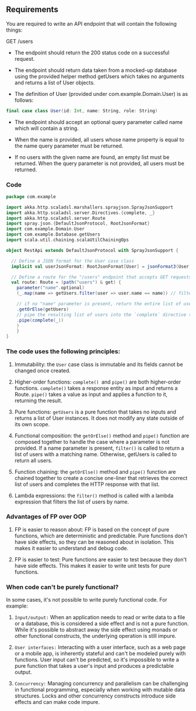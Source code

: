 ## Requirements

You are required to write an API endpoint that will contain the following things:

GET /users

- The endpoint should return the 200 status code on a successful request.

- The endpoint should return data taken from a mocked-up database using the provided helper method getUsers which takes no arguments and returns a list of User objects.

- The definition of User (provided under com.example.Domain.User) is as follows:

```scala
final case class User(id: Int, name: String, role: String)
```

- The endpoint should accept an optional query parameter called name which will contain a string.

- When the name is provided, all users whose name property is equal to the name query parameter must be returned.

- If no users with the given name are found, an empty list must be returned.
  When the query parameter is not provided, all users must be returned.

### Code

```scala
package com.example

import akka.http.scaladsl.marshallers.sprayjson.SprayJsonSupport
import akka.http.scaladsl.server.Directives.{complete, _}
import akka.http.scaladsl.server.Route
import spray.json.{DefaultJsonProtocol, RootJsonFormat}
import com.example.Domain.User
import com.example.Database.getUsers
import scala.util.chaining.scalaUtilChainingOps

object RestApi extends DefaultJsonProtocol with SprayJsonSupport {

  // Define a JSON format for the User case class
  implicit val userJsonFormat: RootJsonFormat[User] = jsonFormat3(User)

  // Define a route for the "/users" endpoint that accepts GET requests
  val route: Route = (path("users") & get) {
    parameter("name".optional)
    (_.map(name => getUsers.filter(user => user.name == name)) // filter the list of users by name using a lambda expression

    // if no "name" parameter is present, return the entire list of users
    .getOrElse(getUsers)
    // pipe the resulting list of users into the `complete` directive to construct the HTTP response
    .pipe(complete(_))
    )
    }
}
```

### The code uses the following principles:

1. Immutability: the `User` case class is immutable and its fields cannot be changed once created.

2. Higher-order functions: `complete() `and `pipe()` are both higher-order functions. `complete()` takes a response entity as input and returns a Route.
   `pipe()` takes a value as input and applies a function to it, returning the result.

3. Pure functions: `getUsers` is a pure function that takes no inputs and returns a list of User instances. It does not modify any state outside of its own scope.

4. Functional composition: the `getOrElse()` method and `pipe()` function are composed together to handle the case where a parameter is not provided. If a name parameter is present, `filter()` is called to return a list of users with a matching name. Otherwise, getUsers is called to return all users.

5. Function chaining: the `getOrElse()` method and `pipe()` function are chained together to create a concise one-liner that retrieves the correct list of users and completes the HTTP response with that list.

6. Lambda expressions: the `filter()` method is called with a lambda expression that filters the list of users by name.

### Advantages of FP over OOP

1. FP is easier to reason about: FP is based on the concept of pure functions, which are deterministic and predictable. Pure functions don't have side effects, so they can be reasoned about in isolation. This makes it easier to understand and debug code.

2. FP is easier to test: Pure functions are easier to test because they don't have side effects. This makes it easier to write unit tests for pure functions.

### When code can't be purely functional?

In some cases, it's not possible to write purely functional code. For example:

1. `Input/output:` When an application needs to read or write data to a file or a database, this is considered a side effect and is not a pure function. While it's possible to abstract away the side effect using monads or other functional constructs, the underlying operation is still impure.

2. `User interfaces:` Interacting with a user interface, such as a web page or a mobile app, is inherently stateful and can't be modeled purely with functions. User input can't be predicted, so it's impossible to write a pure function that takes a user's input and produces a predictable output.

3. `Concurrency:` Managing concurrency and parallelism can be challenging in functional programming, especially when working with mutable data structures. Locks and other concurrency constructs introduce side effects and can make code impure.
